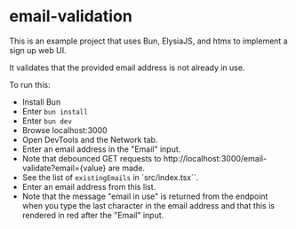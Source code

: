 # email-validation

This is an example project that uses Bun, ElysiaJS, and htmx
to implement a sign up web UI.

It validates that the provided email address is not already in use.

To run this:

- Install Bun
- Enter `bun install`
- Enter `bun dev`
- Browse localhost:3000
- Open DevTools and the Network tab.
- Enter an email address in the "Email" input.
- Note that debounced GET requests to
  http://localhost:3000/email-validate?email={value} are made.
- See the list of `existingEmails` in `src/index.tsx``.
- Enter an email address from this list.
- Note that the message "email in use" is returned from the endpoint
  when you type the last character in the email address
  and that this is rendered in red after the "Email" input.
